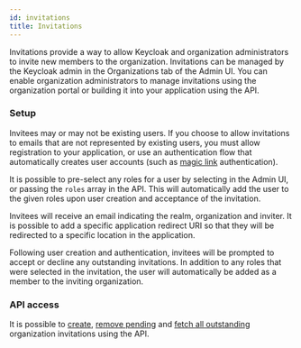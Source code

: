 ```yaml
---
id: invitations
title: Invitations
---
```


Invitations provide a way to allow Keycloak and organization administrators to invite new members to the organization. 
Invitations can be managed by the Keycloak admin in the Organizations tab of the Admin UI. You can enable organization administrators to manage invitations using the organization portal or building it into your application using the API.

### Setup

Invitees may or may not be existing users. If you choose to allow invitations to emails that are not represented by existing users, you must allow registration to your application, or use an authentication flow that automatically creates user accounts (such as [magic link](/docs/sso/magic-link) authentication). 

It is possible to pre-select any roles for a user by selecting in the Admin UI, or passing the `roles` array in the API. This will automatically add the user to the given roles upon user creation and acceptance of the invitation.

Invitees will receive an email indicating the realm, organization and inviter. It is possible to add a specific application redirect URI so that they will be redirected to a specific location in the application.

Following user creation and authentication, invitees will be prompted to accept or decline any outstanding invitations. In addition to any roles that were selected in the invitation, the user will automatically be added as a member to the inviting organization.

### API access

It is possible to [create](/api/create-an-invitation-to-an-organization), [remove pending](/api/remove-a-pending-invitation) and [fetch all outstanding](/api/get-organization-invitations) organization invitations using the API.
